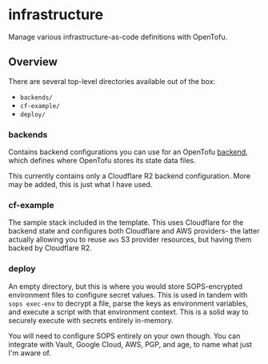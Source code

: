 # infrastructure

Manage various infrastructure-as-code definitions with OpenTofu.

## Overview

There are several top-level directories available out of the box:

- `backends/`
- `cf-example/`
- `deploy/`

### backends

Contains backend configurations you can use for an OpenTofu [backend](https://opentofu.org/docs/language/settings/backends/configuration/), which defines where OpenTofu stores its state data files.

This currently contains only a Cloudflare R2 backend configuration. More may be added, this is just what I have used.

### cf-example

The sample stack included in the template. This uses Cloudflare for the backend state and configures both Cloudflare and AWS providers- the latter actually allowing you to reuse `aws` S3 provider resources, but having them backed by Cloudflare R2.

### deploy

An empty directory, but this is where you would store SOPS-encrypted environment files to configure secret values. This is used in tandem with `sops exec-env` to decrypt a file, parse the keys as environment variables, and execute a script with that environment context. This is a solid way to securely execute with secrets entirely in-memory.

You will need to configure SOPS entirely on your own though. You can integrate with Vault, Google Cloud, AWS, PGP, and age, to name what just I'm aware of.